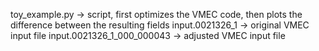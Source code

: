 toy_example.py -> script, first optimizes the VMEC code, then plots the difference between the resulting fields
input.0021326_1 -> original VMEC input file
input.0021326_1_000_000043 -> adjusted VMEC input file

